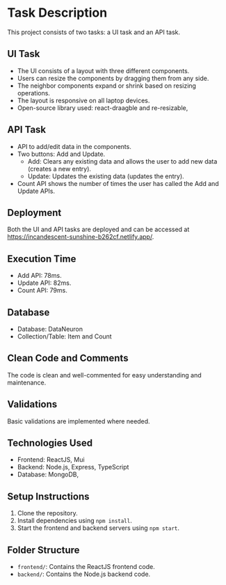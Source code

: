 # Task Description

This project consists of two tasks: a UI task and an API task.

## UI Task
- The UI consists of a layout with three different components.
- Users can resize the components by dragging them from any side.
- The neighbor components expand or shrink based on resizing operations.
- The layout is responsive on all laptop devices.
- Open-source library used:  react-draagble and re-resizable,

## API Task
- API to add/edit data in the components.
- Two buttons: Add and Update.
  - Add: Clears any existing data and allows the user to add new data (creates a new entry).
  - Update: Updates the existing data (updates the entry).
- Count API shows the number of times the user has called the Add and Update APIs.

## Deployment
Both the UI and API tasks are deployed and can be accessed at https://incandescent-sunshine-b262cf.netlify.app/.

## Execution Time
- Add API: 78ms.
- Update API: 82ms.
- Count API: 79ms.

## Database
- Database: DataNeuron
- Collection/Table: Item and Count

## Clean Code and Comments
The code is clean and well-commented for easy understanding and maintenance.

## Validations
Basic validations are implemented where needed.

## Technologies Used
- Frontend: ReactJS, Mui
- Backend: Node.js, Express, TypeScript
- Database: MongoDB,

## Setup Instructions
1. Clone the repository.
2. Install dependencies using `npm install`.
3. Start the frontend and backend servers using `npm start`.

## Folder Structure
- `frontend/`: Contains the ReactJS frontend code.
- `backend/`: Contains the Node.js backend code.

